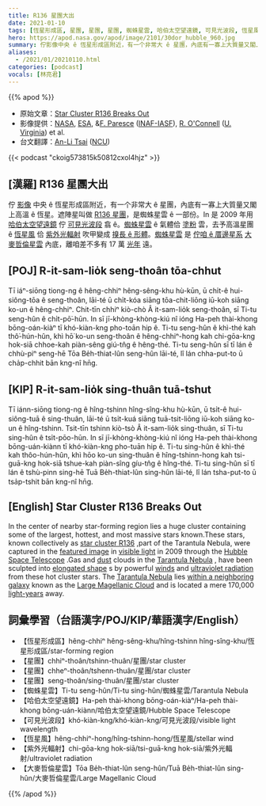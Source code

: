 ```yaml
---
title: R136 星團大出
date: 2021-01-10
tags: [恆星形成區, 星團, 星團, 星團, 蜘蛛星雲, 哈伯太空望遠鏡, 可見光波段, 恆星風, 紫外光輻射, 大麥哲倫星雲]
hero: https://apod.nasa.gov/apod/image/2101/30dor_hubble_960.jpg
summary: 佇影像中央 ê 恆星形成區附近，有一个非常大 ê 星團，內底有一寡上大質量又閣上高溫 ê 恆星。
aliases:
  - /2021/01/20210110.html
categories: [podcast]
vocals: [林亮君]
---
```


{{% apod %}}

- 原始文章：[Star Cluster R136 Breaks Out](https://apod.nasa.gov/apod/ap210110.html)
- 影像提供：[NASA](http://www.nasa.gov/), [ESA](http://www.spacetelescope.org/), &[F. Paresce](http://heritage.stsci.edu/2009/32/bio/bio_primary.html) ([INAF-IASF](http://www.iasfbo.inaf.it/)), [R. O'Connell](http://www.astro.virginia.edu/~rwo/) ([U. Virginia](http://www.astro.virginia.edu/)) et al.
- 台文翻譯：[An-Li Tsai](mailto:thianbun.taigi@gmail.com) ([NCU](https://www.astro.ncu.edu.tw))

{{< podcast "ckoig573815k50812cxol4hjz" >}}

## [漢羅] R136 星團大出

佇 [影像](https://hubblesite.org/newscenter/archive/releases/2009/32/image/a/) 中央 ê 恆星形成區附近，有一个非常大 ê 星團，內底有一寡上大質量又閣上高溫 ê 恆星。遮陣星叫做 [R136 星團](https://en.wikipedia.org/wiki/R136)，是蜘蛛星雲 ê 一部份。In 是 2009 年用 [哈伯太空望遠鏡](https://apod.nasa.gov/apod/ap010806.html) 佇 [可見光波段](https://science.nasa.gov/ems/09_visiblelight) 翕 ê。[蜘蛛星雲](https://en.wikipedia.org/wiki/Tarantula) ê 氣體佮 [塗粉](https://apod.nasa.gov/apod/ap030706.html) 雲，去予高溫星團 ê [恆星風](https://solarsystem.nasa.gov/resources/2288/the-solar-wind-across-our-solar-system/) 佮 [紫外光輻射](https://science.nasa.gov/ems/10_ultravioletwaves) 吹甲變成 [搝長 ê 形體](https://i.kym-cdn.com/photos/images/newsfeed/000/002/110/longcat.jpg?1241726484)。[蜘蛛星雲](https://apod.nasa.gov/apod/ap090331.html) 是 [佇咱 ê 厝邊星系](https://www.youtube.com/watch?v=Xsq1oaehLG4) [大麥哲倫星雲](https://apod.nasa.gov/apod/ap150827.html) 內底，離咱差不多有 17 萬 [光年](http://starchild.gsfc.nasa.gov/docs/StarChild/questions/question19.html) 遠。

## [POJ] R-it-sam-lio̍k seng-thoân tōa-chhut

Tī iáⁿ-siōng tiong-ng ê hêng-chhiⁿ hêng-sêng-khu hù-kūn, ū chi̍t-ê hui-siông-tōa ê seng-thoân, lāi-té ū chi̍t-kóa siāng tōa-chit-liōng iū-koh siāng ko-un ê hêng-chhiⁿ. Chit-tīn chhiⁿ kiò-chò Â it-sam-lio̍k seng-thoân, sī Ti-tu seng-hûn ê chi̍t-pō͘-hūn. In sī jī-khòng-khòng-kiú nî ióng Ha-peh thài-khong bōng-oán-kiàⁿ tī khó-kiàn-kng pho-toān hip ê. Ti-tu seng-hûn ê khì-thé kah thô͘-hún-hûn, khì hō͘  ko-un seng-thoân ê hêng-chhiⁿ-hong kah chi-gōa-kng hok-siā chhoe-kah piàn-sêng giú-tn̂g ê hêng-thé. Ti-tu seng-hûn sī tī lán ê chhù-piⁿ seng-hē Tōa Be̍h-thiat-lûn seng-hûn lāi-té, lî lán chha-put-to ū cha̍p-chhit bān kng-nî hn̄g.

## [KIP] R-it-sam-lio̍k sing-thuân tuā-tshut

Tī iánn-siōng tiong-ng ê hîng-tshinn hîng-sîng-khu hù-kūn, ū tsi̍t-ê hui-siông-tuā ê sing-thuân, lāi-té ū tsi̍t-kuá siāng tuā-tsit-liōng iū-koh siāng ko-un ê hîng-tshinn. Tsit-tīn tshinn kiò-tsò Â it-sam-lio̍k sing-thuân, sī Ti-tu sing-hûn ê tsi̍t-pōo-hūn. In sī jī-khòng-khòng-kiú nî ióng Ha-peh thài-khong bōng-uán-kiànn tī khó-kiàn-kng pho-tuān hip ê. Ti-tu sing-hûn ê khì-thé kah thôo-hún-hûn, khì hōo ko-un sing-thuân ê hîng-tshinn-hong kah tsi-guā-kng hok-siā tshue-kah piàn-sîng gíu-tn̂g ê hîng-thé. Ti-tu sing-hûn sī tī lán ê tshù-pinn sing-hē Tuā Be̍h-thiat-lûn sing-hûn lāi-té, lî lán tsha-put-to ū tsa̍p-tshit bān kng-nî hn̄g.

## [English] Star Cluster R136 Breaks Out 

In the center of nearby star-forming region lies a huge cluster containing some of the largest, hottest, and most massive stars known.These stars, known collectively as [star cluster R136](https://en.wikipedia.org/wiki/R136) ,part of the Tarantula Nebula, were captured in the [featured image](https://hubblesite.org/newscenter/archive/releases/2009/32/image/a/) in [visible light](https://science.nasa.gov/ems/09_visiblelight) in 2009 through the [Hubble Space Telescope](https://apod.nasa.gov/apod/ap010806.html) .Gas and [dust](https://apod.nasa.gov/apod/ap030706.html) clouds in the [Tarantula Nebula](https://en.wikipedia.org/wiki/Tarantula) , have been sculpted into [elongated shape](https://i.kym-cdn.com/photos/images/newsfeed/000/002/110/longcat.jpg?1241726484) s by powerful [winds](https://solarsystem.nasa.gov/resources/2288/the-solar-wind-across-our-solar-system/) and [ultraviolet radiation](https://science.nasa.gov/ems/10_ultravioletwaves) from these hot cluster stars. The [Tarantula Nebula](https://apod.nasa.gov/apod/ap090331.html) lies [within a neighboring galaxy](https://www.youtube.com/watch?v=Xsq1oaehLG4) known as the [Large Magellanic Cloud](https://apod.nasa.gov/apod/ap150827.html) and is located a mere 170,000 [light-years](http://starchild.gsfc.nasa.gov/docs/StarChild/questions/question19.html) away.

## 詞彙學習（台語漢字/POJ/KIP/華語漢字/English）

- 【恆星形成區】hêng-chhiⁿ hêng-sêng-khu/hîng-tshinn hîng-sîng-khu/恆星形成區/star-forming region
- 【星團】chhiⁿ-thoân/tshinn-thuân/星團/star cluster
- 【星團】chheⁿ-thoân/tshenn-thuân/星團/star cluster
- 【星團】seng-thoân/sing-thuân/星團/star cluster
- 【蜘蛛星雲】Ti-tu seng-hûn/Ti-tu sing-hûn/蜘蛛星雲/Tarantula Nebula
- 【哈伯太空望遠鏡】Ha-peh thài-khong bōng-oán-kiàⁿ/Ha-peh thài-khong bōng-uán-kiànn/哈伯太空望遠鏡/Hubble Space Telescope
- 【可見光波段】khó-kiàn-kng/khó-kiàn-kng/可見光波段/visible light wavelength
- 【恆星風】hêng-chhiⁿ-hong/hîng-tshinn-hong/恆星風/stellar wind
- 【紫外光輻射】chi-gōa-kng hok-siā/tsi-guā-kng hok-siā/紫外光輻射/ultraviolet radiation
- 【大麥哲倫星雲】Tōa Be̍h-thiat-lûn seng-hûn/Tuā Be̍h-thiat-lûn sing-hûn/大麥哲倫星雲/Large Magellanic Cloud

{{% /apod %}}
